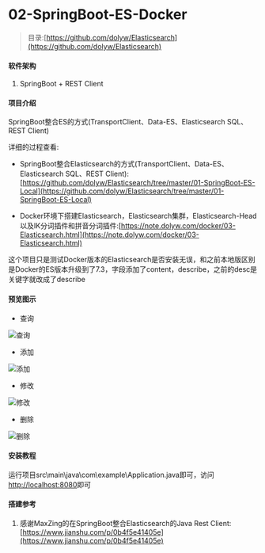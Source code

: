 # 02-SpringBoot-ES-Docker

> 目录:[https://github.com/dolyw/Elasticsearch](https://github.com/dolyw/Elasticsearch)

#### 软件架构

1. SpringBoot + REST Client

#### 项目介绍

SpringBoot整合ES的方式(TransportClient、Data-ES、Elasticsearch SQL、REST Client)

详细的过程查看: 

* SpringBoot整合Elasticsearch的方式(TransportClient、Data-ES、Elasticsearch SQL、REST Client):[https://github.com/dolyw/Elasticsearch/tree/master/01-SpringBoot-ES-Local](https://github.com/dolyw/Elasticsearch/tree/master/01-SpringBoot-ES-Local)

* Docker环境下搭建Elasticsearch，Elasticsearch集群，Elasticsearch-Head以及IK分词插件和拼音分词插件:[https://note.dolyw.com/docker/03-Elasticsearch.html](https://note.dolyw.com/docker/03-Elasticsearch.html)

这个项目只是测试Docker版本的Elasticsearch是否安装无误，和之前本地版区别是Docker的ES版本升级到了7.3，字段添加了content，describe，之前的desc是关键字就改成了describe

#### 预览图示

* 查询

![查询](https://docs.dolyw.com/Project/Elasticsearch/image/20190815001.gif)

* 添加

![添加](https://docs.dolyw.com/Project/Elasticsearch/image/20190815002.gif)

* 修改

![修改](https://docs.dolyw.com/Project/Elasticsearch/image/20190815003.gif)

* 删除

![删除](https://docs.dolyw.com/Project/Elasticsearch/image/20190815004.gif)

#### 安装教程

运行项目src\main\java\com\example\Application.java即可，访问[http://localhost:8080](http://localhost:8080)即可

#### 搭建参考

1. 感谢MaxZing的在SpringBoot整合Elasticsearch的Java Rest Client:[https://www.jianshu.com/p/0b4f5e41405e](https://www.jianshu.com/p/0b4f5e41405e)